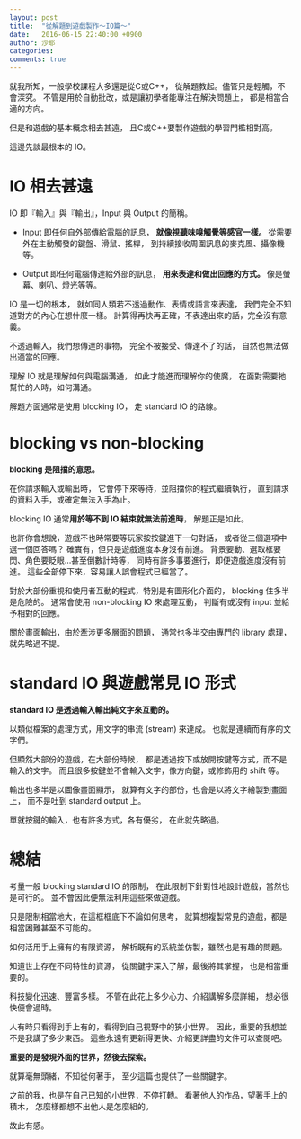 ```yaml
---
layout: post
title:  "從解題到遊戲製作～IO篇～"
date:   2016-06-15 22:40:00 +0900
author: 沙耶
categories: 
comments: true
---
```


就我所知，一般學校課程大多還是從C或C++，
從解題教起。儘管只是輕觸，不會深究。
不管是用於自動批改，或是讓初學者能專注在解決問題上，
都是相當合適的方向。

但是和遊戲的基本概念相去甚遠，
且C或C++要製作遊戲的學習門檻相對高。

這邊先談最根本的 IO。

# IO 相去甚遠

IO 即『輸入』與『輸出』，Input 與 Output 的簡稱。

- Input 即任何自外部傳給電腦的訊息，
**就像視聽味嗅觸覺等感官一樣。**
從需要外在主動觸發的鍵盤、滑鼠、搖桿，
到持續接收周圍訊息的麥克風、攝像機等。

- Output 即任何電腦傳達給外部的訊息，
**用來表達和做出回應的方式。**
像是螢幕、喇叭、燈光等等。

IO 是一切的根本，
就如同人類若不透過動作、表情或語言來表達，
我們完全不知道對方的內心在想什麼一樣。
計算得再快再正確，不表達出來的話，完全沒有意義。

不透過輸入，我們想傳達的事物，
完全不被接受、傳達不了的話，
自然也無法做出適當的回應。

理解 IO 就是理解如何與電腦溝通，
如此才能進而理解你的使魔，
在面對需要牠幫忙的人時，如何溝通。

解題方面通常是使用 blocking IO，
走 standard IO 的路線。

# blocking vs non-blocking

**blocking 是阻擋的意思。**

在你請求輸入或輸出時，
它會停下來等待，並阻擋你的程式繼續執行，
直到請求的資料入手，或確定無法入手為止。

blocking IO 通常**用於等不到 IO 結束就無法前進時**，
解題正是如此。

也許你會想說，遊戲不也時常要等玩家按按鍵進下一句對話，
或者從三個選項中選一個回答嗎？
確實有，但只是遊戲進度本身沒有前進。
背景要動、選取框要閃、角色要眨眼…甚至倒數計時等，
同時有許多事要進行，即便遊戲進度沒有前進。
這些全部停下來，容易讓人誤會程式已經當了。

對於大部份重視和使用者互動的程式，特別是有圖形化介面的，
blocking 住多半是危險的。
通常會使用 non-blocking IO 來處理互動，
判斷有或沒有 input 並給予相對的回應。

關於畫面輸出，由於牽涉更多層面的問題，
通常也多半交由專門的 library 處理，就先略過不提。

# standard IO 與遊戲常見 IO 形式

**standard IO 是透過輸入輸出純文字來互動的。**

以類似檔案的處理方式，用文字的串流 (stream) 來達成。
也就是連續而有序的文字們。

但顯然大部份的遊戲，在大部份時候，
都是透過按下或放開按鍵等方式，而不是輸入的文字。
而且很多按鍵並不會輸入文字，像方向鍵，或修飾用的 shift 等。

輸出也多半是以圖像畫面顯示，
就算有文字的部份，也會是以將文字繪製到畫面上，
而不是吐到 standard output 上。

單就按鍵的輸入，也有許多方式，各有優劣，
在此就先略過。

# 總結

考量一般 blocking standard IO 的限制，
在此限制下針對性地設計遊戲，當然也是可行的。
並不會因此便無法利用這些來做遊戲。

只是限制相當地大，在這框框底下不論如何思考，
就算想複製常見的遊戲，都是相當困難甚至不可能的。

如何活用手上擁有的有限資源，
解析既有的系統並仿製，雖然也是有趣的問題。

知道世上存在不同特性的資源，
從關鍵字深入了解，最後將其掌握，
也是相當重要的。

科技變化迅速、豐富多樣。
不管在此花上多少心力、介紹講解多麼詳細，
想必很快便會過時。

人有時只看得到手上有的，看得到自己視野中的狹小世界。
因此，重要的我想並不是我講了多少東西。
這些永遠有更新得更快、介紹更詳盡的文件可以查閱吧。

**重要的是發現外面的世界，然後去探索。**

就算毫無頭緒，不知從何著手，
至少這篇也提供了一些關鍵字。

之前的我，也是在自己已知的小世界，不停打轉。
看著他人的作品，望著手上的積木，
怎麼樣都想不出他人是怎麼組的。

故此有感。
